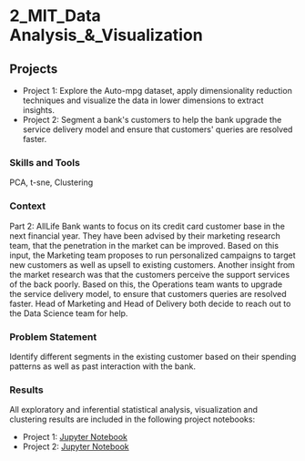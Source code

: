 # 2_MIT_Data Analysis_&_Visualization
## Projects
- Project 1: Explore the Auto-mpg dataset, apply dimensionality reduction techniques and visualize the data in lower dimensions to extract insights. 
- Project  2: Segment a bank's customers to help the bank upgrade the service delivery model and ensure that customers' queries are resolved faster.

### Skills and Tools
PCA, t-sne, Clustering

### Context
Part 2: AllLife Bank wants to focus on its credit card customer base in the next financial year. They have been advised by their marketing research team, that the penetration in the market can be improved. Based on this input, the Marketing team proposes to run personalized campaigns to target new customers as well as upsell to existing customers. Another insight from the market research was that the customers perceive the support services of the back poorly. Based on this, the Operations team wants to upgrade the service delivery model, to ensure that customers queries are resolved faster. Head of Marketing and Head of Delivery both decide to reach out to the Data Science team for help.

### Problem Statement
Identify different segments in the existing customer based on their spending patterns as well as past interaction with the bank.

### Results
All exploratory and inferential statistical analysis, visualization and clustering results are included in the following project notebooks:
- Project 1: [Jupyter Notebook](Learner_Notebook_PCA_and_tSNE_Project.ipynb)  
- Project 2: [Jupyter Notebook](Learner_Notebook_Unsupervised_Learning_Project.ipynb) 



